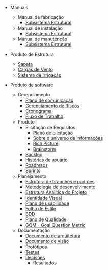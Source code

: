 * Manuais
  * Manual de fabricação
    * [Subsistema Estrutural](docs\Estrutura\plano_fabricacao.md)
  * Manual de instalação
    * [Subsistema Estrutural](docs\Estrutura\plano_instalacao.md)
  * Manual de manutenção
    * [Subsistema Estrutural](docs\Estrutura\plano_manutencao.md)

* Produto de Estrutura
  * [Sapata](docs\Estrutura\sapata.md)
  * [Cargas de Vento](docs\Estrutura\cargas_de_vento.md)
  * [Sistema de Irrigação](docs\Estrutura\irrigacao.md)

* Produto de software

  * Gerenciamento
    * [Plano de comunicação](docs/software/Plano-comunicacao-software.md)
    * [Gerenciamento de Riscos](docs/software/Plano-riscos.md)
    * [Cronograma](docs/software/cronograma-inicial.md)
    * [Fluxo de Trabalho](docs/software/fluxo-trabalho.md)
  * Produto
    * Elicitação de Requisitos
      * [Plano de elicitação](docs/software/plano-elicitacao-requisitos.md)
      * [Sobre o universo de informações](docs/software/universo.md)
      * [Rich Picture](docs/software/rich-picture.md)
      * [Brainstorm](docs/software/brainstorm.md)
    * [Backlog](docs/software/backlog.md)
    * [Histórias de usuário](docs/software/user_stories.md)
    * [Roadmaps](docs/software/roadmap-geral.md)
    * [Sprints](docs/software/sprint.md)
  * Planejamento
    * [Estrutura de branches e padrões](docs/software/Padrao-branch-software.md)
    * [Metodologia de desenvolvimento](docs/software/Metodologia.md)
    * [Estrutura Analítica do Projeto](docs/software/EAP.md)
    * [Identidade Visual](docs/software/Identidade-Visual.md)
    * [Plano de usabilidade](docs/software/plano-de-usabilidade.md)
    * [Folha de Estilo](docs/software/Folha-de-estilo.md)
    * [BDD](docs/software/BDD.md)
    * [Plano de Qualidade](docs/software/Plano-qualidade.md)
    * [GQM - Goal Question Metric](docs/software/gqm.md)
  * Documentação
    * [Documento de arquitetura](docs/software/architecture.md)
    * [Documento de visão](docs/software/vision.md)
    * [Protótipos](docs/software/prototipo.md)
    * [Testes](docs/software/testes.md)
    * [Decisões](docs/software/decisoes.md)
      * Resultados
